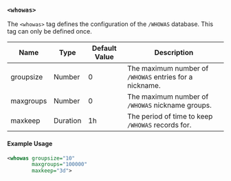 <!-- This file contains a page fragment. Any changes will affect all pages that include it. -->

### `<whowas>`

The `<whowas>` tag defines the configuration of the `/WHOWAS` database. This tag can only be defined once.

Name      | Type     | Default Value | Description
--------- | -------- | ------------- | -----------
groupsize | Number   | 0             | The maximum number of `/WHOWAS` entries for a nickname.
maxgroups | Number   | 0             | The maximum number of `/WHOWAS` nickname groups.
maxkeep   | Duration | 1h            | The period of time to keep `/WHOWAS` records for.

#### Example Usage

```xml
<whowas groupsize="10"
        maxgroups="100000"
        maxkeep="3d">
```
